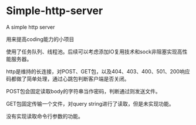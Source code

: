# Simple-http-server
A simple http server

用来提高coding能力的小项目

使用了任务队列、线程池。后续可以考虑添加IO复用技术和sock非阻塞实现高性能服务器。

http是维持的长连接，对POST、GET包，以及404、403、400、501、200响应码都做了简单处理，通过心跳包判断客户端是否关闭。

POST包会固定读取body的字符串当作密码，判断通过则发送文件。

GET包固定传输一个文件，对query string进行了读取，但是未实现功能。

没有实现读取命令行参数的功能。

